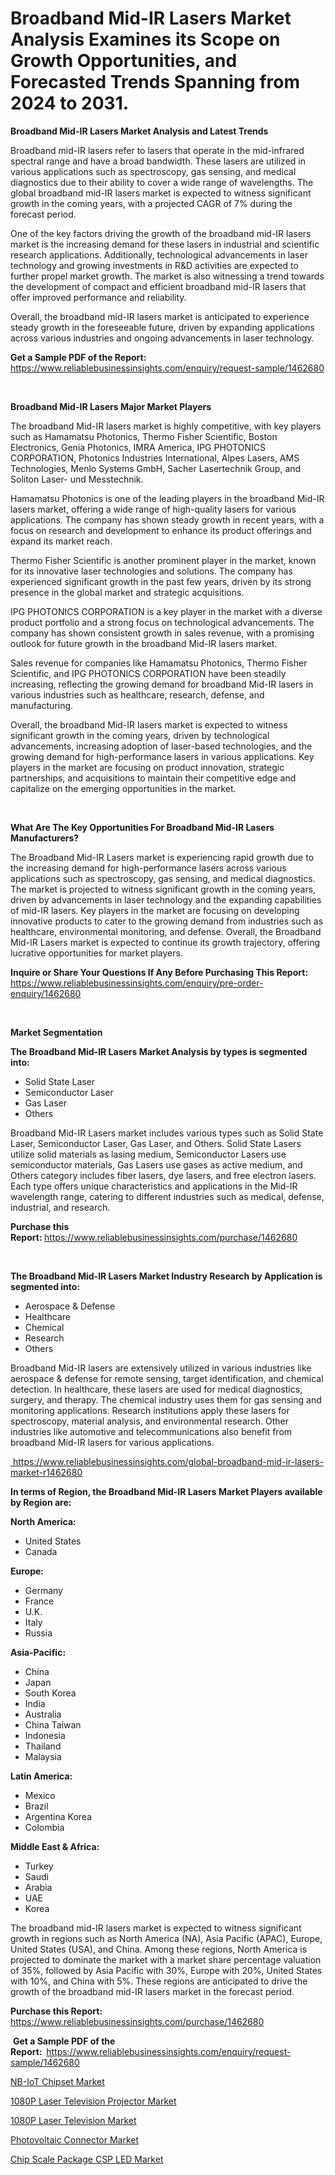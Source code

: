 <p><h1>Broadband Mid-IR Lasers Market Analysis Examines its Scope on Growth Opportunities, and Forecasted Trends Spanning from 2024 to 2031.</h1></p><p><strong>Broadband Mid-IR Lasers Market Analysis and Latest Trends</strong></p>
<p><p>Broadband mid-IR lasers refer to lasers that operate in the mid-infrared spectral range and have a broad bandwidth. These lasers are utilized in various applications such as spectroscopy, gas sensing, and medical diagnostics due to their ability to cover a wide range of wavelengths. The global broadband mid-IR lasers market is expected to witness significant growth in the coming years, with a projected CAGR of 7% during the forecast period.</p><p>One of the key factors driving the growth of the broadband mid-IR lasers market is the increasing demand for these lasers in industrial and scientific research applications. Additionally, technological advancements in laser technology and growing investments in R&D activities are expected to further propel market growth. The market is also witnessing a trend towards the development of compact and efficient broadband mid-IR lasers that offer improved performance and reliability.</p><p>Overall, the broadband mid-IR lasers market is anticipated to experience steady growth in the foreseeable future, driven by expanding applications across various industries and ongoing advancements in laser technology.</p></p>
<p><strong>Get a Sample PDF of the Report:&nbsp;</strong> <a href="https://www.reliablebusinessinsights.com/enquiry/request-sample/1462680">https://www.reliablebusinessinsights.com/enquiry/request-sample/1462680</a></p>
<p>&nbsp;</p>
<p><strong>Broadband Mid-IR Lasers Major Market Players</strong></p>
<p><p>The broadband Mid-IR lasers market is highly competitive, with key players such as Hamamatsu Photonics, Thermo Fisher Scientific, Boston Electronics, Genia Photonics, IMRA America, IPG PHOTONICS CORPORATION, Photonics Industries International, Alpes Lasers, AMS Technologies, Menlo Systems GmbH, Sacher Lasertechnik Group, and Soliton Laser- und Messtechnik.</p><p>Hamamatsu Photonics is one of the leading players in the broadband Mid-IR lasers market, offering a wide range of high-quality lasers for various applications. The company has shown steady growth in recent years, with a focus on research and development to enhance its product offerings and expand its market reach.</p><p>Thermo Fisher Scientific is another prominent player in the market, known for its innovative laser technologies and solutions. The company has experienced significant growth in the past few years, driven by its strong presence in the global market and strategic acquisitions.</p><p>IPG PHOTONICS CORPORATION is a key player in the market with a diverse product portfolio and a strong focus on technological advancements. The company has shown consistent growth in sales revenue, with a promising outlook for future growth in the broadband Mid-IR lasers market.</p><p>Sales revenue for companies like Hamamatsu Photonics, Thermo Fisher Scientific, and IPG PHOTONICS CORPORATION have been steadily increasing, reflecting the growing demand for broadband Mid-IR lasers in various industries such as healthcare, research, defense, and manufacturing.</p><p>Overall, the broadband Mid-IR lasers market is expected to witness significant growth in the coming years, driven by technological advancements, increasing adoption of laser-based technologies, and the growing demand for high-performance lasers in various applications. Key players in the market are focusing on product innovation, strategic partnerships, and acquisitions to maintain their competitive edge and capitalize on the emerging opportunities in the market.</p></p>
<p>&nbsp;</p>
<p><strong>What Are The Key Opportunities For Broadband Mid-IR Lasers Manufacturers?</strong></p>
<p><p>The Broadband Mid-IR Lasers market is experiencing rapid growth due to the increasing demand for high-performance lasers across various applications such as spectroscopy, gas sensing, and medical diagnostics. The market is projected to witness significant growth in the coming years, driven by advancements in laser technology and the expanding capabilities of mid-IR lasers. Key players in the market are focusing on developing innovative products to cater to the growing demand from industries such as healthcare, environmental monitoring, and defense. Overall, the Broadband Mid-IR Lasers market is expected to continue its growth trajectory, offering lucrative opportunities for market players.</p></p>
<p><strong>Inquire or Share Your Questions If Any Before Purchasing This Report:</strong> <a href="https://www.reliablebusinessinsights.com/enquiry/pre-order-enquiry/1462680">https://www.reliablebusinessinsights.com/enquiry/pre-order-enquiry/1462680</a></p>
<p>&nbsp;</p>
<p><strong>Market Segmentation</strong></p>
<p><strong>The Broadband Mid-IR Lasers Market Analysis by types is segmented into:</strong></p>
<p><ul><li>Solid State Laser</li><li>Semiconductor Laser</li><li>Gas Laser</li><li>Others</li></ul></p>
<p><p>Broadband Mid-IR Lasers market includes various types such as Solid State Laser, Semiconductor Laser, Gas Laser, and Others. Solid State Lasers utilize solid materials as lasing medium, Semiconductor Lasers use semiconductor materials, Gas Lasers use gases as active medium, and Others category includes fiber lasers, dye lasers, and free electron lasers. Each type offers unique characteristics and applications in the Mid-IR wavelength range, catering to different industries such as medical, defense, industrial, and research.</p></p>
<p><strong>Purchase this Report:&nbsp;</strong><a href="https://www.reliablebusinessinsights.com/purchase/1462680">https://www.reliablebusinessinsights.com/purchase/1462680</a></p>
<p>&nbsp;</p>
<p><strong>The Broadband Mid-IR Lasers Market Industry Research by Application is segmented into:</strong></p>
<p><ul><li>Aerospace & Defense</li><li>Healthcare</li><li>Chemical</li><li>Research</li><li>Others</li></ul></p>
<p><p>Broadband Mid-IR lasers are extensively utilized in various industries like aerospace & defense for remote sensing, target identification, and chemical detection. In healthcare, these lasers are used for medical diagnostics, surgery, and therapy. The chemical industry uses them for gas sensing and monitoring applications. Research institutions apply these lasers for spectroscopy, material analysis, and environmental research. Other industries like automotive and telecommunications also benefit from broadband Mid-IR lasers for various applications.</p></p>
<p><a href="https://www.reliablebusinessinsights.com/global-broadband-mid-ir-lasers-market-r1462680">&nbsp;https://www.reliablebusinessinsights.com/global-broadband-mid-ir-lasers-market-r1462680</a></p>
<p><strong>In terms of Region, the Broadband Mid-IR Lasers Market Players available by Region are:</strong></p>
<p>
    <p> <strong> North America: </strong>
        <ul>
            <li>United States</li>
            <li>Canada</li>
        </ul>
        </p> 
    <p> <strong> Europe: </strong>
        <ul>
            <li>Germany</li>
            <li>France</li>
            <li>U.K.</li>
            <li>Italy</li>
            <li>Russia</li>
        </ul>
        </p> 
    <p> <strong> Asia-Pacific: </strong>
        <ul>
            <li>China</li>
            <li>Japan</li>
            <li>South Korea</li>
            <li>India</li>
            <li>Australia</li>
            <li>China Taiwan</li>
            <li>Indonesia</li>
            <li>Thailand</li>
            <li>Malaysia</li>
        </ul>
        </p> 
    <p> <strong> Latin America: </strong>
        <ul>
            <li>Mexico</li>
            <li>Brazil</li>
            <li>Argentina Korea</li>
            <li>Colombia</li>
        </ul>
        </p> 
    <p> <strong> Middle East & Africa: </strong>
        <ul>
            <li>Turkey</li>
            <li>Saudi</li>
            <li>Arabia</li>
            <li>UAE</li>
            <li>Korea</li>
        </ul>
    </p>
    </p>
<p><p>The broadband mid-IR lasers market is expected to witness significant growth in regions such as North America (NA), Asia Pacific (APAC), Europe, United States (USA), and China. Among these regions, North America is projected to dominate the market with a market share percentage valuation of 35%, followed by Asia Pacific with 30%, Europe with 20%, United States with 10%, and China with 5%. These regions are anticipated to drive the growth of the broadband mid-IR lasers market in the forecast period.</p></p>
<p><strong>Purchase this Report: </strong><a href="https://www.reliablebusinessinsights.com/purchase/1462680">https://www.reliablebusinessinsights.com/purchase/1462680</a></p>
<p>&nbsp;<strong>Get a Sample PDF of the Report:&nbsp;&nbsp;</strong><a href="https://www.reliablebusinessinsights.com/enquiry/request-sample/1462680">https://www.reliablebusinessinsights.com/enquiry/request-sample/1462680</a></p>
<p><strong></strong></p>
<p><p><a href="https://issuu.com/reportprime-2/docs/nb-iot-chipset-market-size-2030.pptx">NB-IoT Chipset Market</a></p><p><a href="https://github.com/indrystar/Market-Research-Report-List-4/blob/main/1080p-laser-television-projector-market.md">1080P Laser Television Projector Market</a></p><p><a href="https://github.com/AKSHATREPORTPRIME/Market-Research-Report-List-5/blob/main/1080p-laser-television-market.md">1080P Laser Television Market</a></p><p><a href="https://medium.com/@oliver.rampling568768/photovoltaic-connector-market-size-is-growing-at-cagr-of-12-8-dba3a2edd4d8">Photovoltaic Connector Market</a></p><p><a href="https://medium.com/@brendamoreno1988/global-chip-scale-package-csp-led-market-status-2024-2031-and-forecast-by-region-product-end-db47243bd15e">Chip Scale Package CSP LED Market</a></p></p>